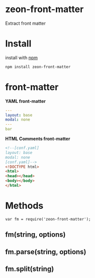 # zeon-front-matter
Extract front matter

Install
===
install with [npm](https://www.npmjs.com/)

```bash
npm install zeon-front-matter
```

front-matter
===

**YAML front-matter**
```yaml
---
layout: base
modal: none
---
bar
```

**HTML Comments front-matter**
```html
<!--[conf.yaml]
layout: base
modal: none
[conf.yaml]-->
<!DOCTYPE html>
<html>
<head></head>
<body></body>
</html>
```


Methods
===

```node
var fm = require('zeon-front-matter');
```

## fm(string, options)

## fm.parse(string, options)

## fm.split(string)
